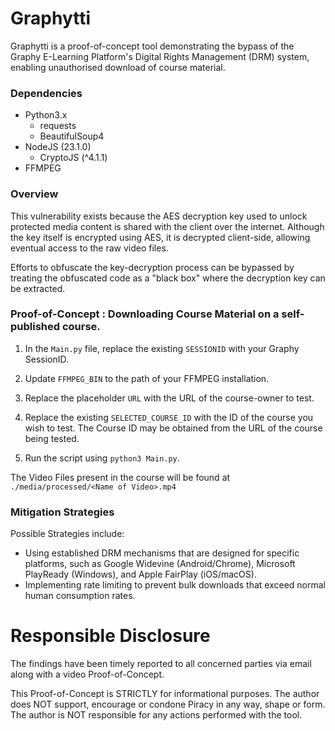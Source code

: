 # Graphytti

Graphytti is a proof-of-concept tool demonstrating the bypass of the Graphy E-Learning Platform's Digital Rights Management (DRM) system, enabling unauthorised download of course material.

### Dependencies
- Python3.x
    - requests
    - BeautifulSoup4
- NodeJS (23.1.0)
    - CryptoJS (^4.1.1)
- FFMPEG

### Overview

This vulnerability exists because the AES decryption key used to unlock protected media content is shared with the client over the internet. Although the key itself is encrypted using AES, it is decrypted client-side, allowing eventual access to the raw video files.

Efforts to obfuscate the key-decryption process can be bypassed by treating the obfuscated code as a "black box" where the decryption key can be extracted.

### Proof-of-Concept : Downloading Course Material on a self-published course.
1) In the `Main.py` file, replace the existing `SESSIONID` with your Graphy SessionID.

2) Update `FFMPEG_BIN` to the path of your FFMPEG installation.

3) Replace the placeholder `URL` with the URL of the course-owner to test.

4) Replace the existing `SELECTED_COURSE_ID` with the ID of the course you wish to test. The Course ID may be obtained from the URL of the course being tested.

5) Run the script using `python3 Main.py`.

The Video Files present in the course will be found at `./media/processed/<Name of Video>.mp4`

### Mitigation Strategies
Possible Strategies include:
- Using established DRM mechanisms that are designed for specific platforms, such as Google Widevine (Android/Chrome), Microsoft PlayReady (Windows), and Apple FairPlay (iOS/macOS).
- Implementing rate limiting to prevent bulk downloads that exceed normal human consumption rates.

# Responsible Disclosure
The findings have been timely reported to all concerned parties via email along with a video Proof-of-Concept.

This Proof-of-Concept is STRICTLY for informational purposes. The author does NOT support, encourage or condone Piracy in any way, shape or form. The author is NOT responsible for any actions performed with the tool.